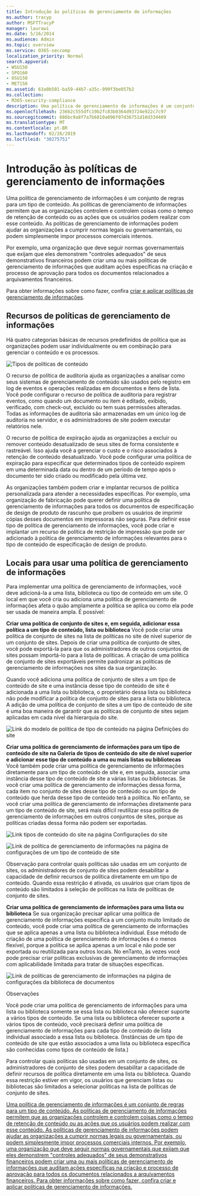```yaml
---
title: Introdução às políticas de gerenciamento de informações
ms.author: tracyp
author: MSFTTracyP
manager: laurawi
ms.date: 5/16/2014
ms.audience: Admin
ms.topic: overview
ms.service: O365-seccomp
localization_priority: Normal
search.appverid:
- WSU150
- SPO160
- OSU150
- MET150
ms.assetid: 63a0b501-ba59-44b7-a35c-999f3be057b2
ms.collection:
- M365-security-compliance
description: Uma política de gerenciamento de informações é um conjunto de regras para um tipo de conteúdo. As políticas de gerenciamento de informações permitem que as organizações controlem e controlem coisas como o tempo de retenção de conteúdo ou as ações que os usuários podem realizar com esse conteúdo. As políticas de gerenciamento de informações podem ajudar as organizações a cumprir normas legais ou governamentais, ou podem simplesmente impor processos comerciais internos.
ms.openlocfilehash: 23662c555dfc19b2fc83b0364d93724e922c7c97
ms.sourcegitcommit: 686bc9a8f7a7b6810a096f07d36751d10d334409
ms.translationtype: MT
ms.contentlocale: pt-BR
ms.lasthandoff: 02/26/2019
ms.locfileid: "30275751"
---
```

# <a name="introduction-to-information-management-policies"></a>Introdução às políticas de gerenciamento de informações

Uma política de gerenciamento de informações é um conjunto de regras para um tipo de conteúdo. As políticas de gerenciamento de informações permitem que as organizações controlem e controlem coisas como o tempo de retenção de conteúdo ou as ações que os usuários podem realizar com esse conteúdo. As políticas de gerenciamento de informações podem ajudar as organizações a cumprir normas legais ou governamentais, ou podem simplesmente impor processos comerciais internos. 
  
Por exemplo, uma organização que deve seguir normas governamentais que exijam que eles demonstrem "controles adequados" de seus demonstrativos financeiros podem criar uma ou mais políticas de gerenciamento de informações que auditam ações específicas na criação e processo de aprovação para todos os documentos relacionados a arquivamentos financeiros.
  
Para obter informações sobre como fazer, confira [criar e aplicar políticas de gerenciamento de informações](create-info-mgmt-policies.md).
  
## <a name="features-of-information-management-policies"></a>Recursos de políticas de gerenciamento de informações
<a name="__top"> </a>

Há quatro categorias básicas de recursos predefinidos de política que as organizações podem usar individualmente ou em combinação para gerenciar o conteúdo e os processos. 
  
![Tipos de políticas de conteúdo](media/19fcb8a3-974b-40d3-a13f-b76088d122f8.png)
  
O recurso de política de auditoria ajuda as organizações a analisar como seus sistemas de gerenciamento de conteúdo são usados pelo registro em log de eventos e operações realizadas em documentos e itens de lista. Você pode configurar o recurso de política de auditoria para registrar eventos, como quando um documento ou item é editado, exibido, verificado, com check-out, excluído ou tem suas permissões alteradas. Todas as informações de auditoria são armazenadas em um único log de auditoria no servidor, e os administradores de site podem executar relatórios nele. 
  
O recurso de política de expiração ajuda as organizações a excluir ou remover conteúdo desatualizado de seus sites de forma consistente e rastreável. Isso ajuda você a gerenciar o custo e o risco associados à retenção de conteúdo desatualizado. Você pode configurar uma política de expiração para especificar que determinados tipos de conteúdo expirem em uma determinada data ou dentro de um período de tempo após o documento ter sido criado ou modificado pela última vez.
  
As organizações também podem criar e implantar recursos de política personalizada para atender a necessidades específicas. Por exemplo, uma organização de fabricação pode querer definir uma política de gerenciamento de informações para todos os documentos de especificação de design de produto de rascunho que proíbem os usuários de imprimir cópias desses documentos em impressoras não seguras. Para definir esse tipo de política de gerenciamento de informações, você pode criar e implantar um recurso de política de restrição de impressão que pode ser adicionado à política de gerenciamento de informações relevantes para o tipo de conteúdo de especificação de design de produto.
  
## <a name="locations-to-use-an-information-management-policy"></a>Locais para usar uma política de gerenciamento de informações
<a name="__toc340213528"> </a>

Para implementar uma política de gerenciamento de informações, você deve adicioná-la a uma lista, biblioteca ou tipo de conteúdo em um site. O local em que você cria ou adiciona uma política de gerenciamento de informações afeta o quão amplamente a política se aplica ou como ela pode ser usada de maneira ampla. É possível:
  
 **Criar uma política de conjunto de sites e, em seguida, adicionar essa política a um tipo de conteúdo, lista ou biblioteca** Você pode criar uma política de conjunto de sites na lista de políticas no site de nível superior de um conjunto de sites. Depois de criar uma política de conjunto de sites, você pode exportá-la para que os administradores de outros conjuntos de sites possam importá-lo para a lista de políticas. A criação de uma política de conjunto de sites exportáveis permite padronizar as políticas de gerenciamento de informações nos sites da sua organização. 
  
Quando você adiciona uma política de conjunto de sites a um tipo de conteúdo de site e uma instância desse tipo de conteúdo de site é adicionada a uma lista ou biblioteca, o proprietário dessa lista ou biblioteca não pode modificar a política de conjunto de sites para a lista ou biblioteca. A adição de uma política de conjunto de sites a um tipo de conteúdo de site é uma boa maneira de garantir que as políticas de conjunto de sites sejam aplicadas em cada nível da hierarquia do site.
  
![Link do modelo de política de tipo de conteúdo na página Definições do site](media/26d3466a-23ec-443f-88f0-2aaff38e992b.png)
  
 **Criar uma política de gerenciamento de informações para um tipo de conteúdo de site na Galeria de tipos de conteúdo do site de nível superior e adicionar esse tipo de conteúdo a uma ou mais listas ou bibliotecas** Você também pode criar uma política de gerenciamento de informações diretamente para um tipo de conteúdo de site e, em seguida, associar uma instância desse tipo de conteúdo de site a várias listas ou bibliotecas. Se você criar uma política de gerenciamento de informações dessa forma, cada item no conjunto de sites desse tipo de conteúdo ou um tipo de conteúdo que herda desse tipo de conteúdo terá a política. No enTanto, se você criar uma política de gerenciamento de informações diretamente para um tipo de conteúdo de site, será mais difícil reutilizar essa política de gerenciamento de informações em outros conjuntos de sites, porque as políticas criadas dessa forma não podem ser exportadas. 
  
![Link tipos de conteúdo do site na página Configurações do site](media/6f6fa51f-15d7-4782-b06f-a7b36e874cd3.png)
  
![Link de política de gerenciamento de informações na página de configurações de um tipo de conteúdo de site](media/15d83a34-6c8f-4b6e-b6ee-e9b0a70cbb4b.png)
  
Observação para controlar quais políticas são usadas em um conjunto de sites, os administradores de conjunto de sites podem desabilitar a capacidade de definir recursos de política diretamente em um tipo de conteúdo. Quando essa restrição é ativada, os usuários que criam tipos de conteúdo são limitados à seleção de políticas na lista de políticas de conjunto de sites.
  
 **Criar uma política de gerenciamento de informações para uma lista ou biblioteca** Se sua organização precisar aplicar uma política de gerenciamento de informações específica a um conjunto muito limitado de conteúdo, você pode criar uma política de gerenciamento de informações que se aplica apenas a uma lista ou biblioteca individual. Esse método de criação de uma política de gerenciamento de informações é o menos flexível, porque a política se aplica apenas a um local e não pode ser exportada ou reutilizada para outros locais. No enTanto, às vezes você pode precisar criar políticas exclusivas de gerenciamento de informações com aplicabilidade limitada para tratar de situações específicas. 
  
![Link de políticas de gerenciamento de informações na página de configurações da biblioteca de documentos](media/9fa6d366-6aab-49e1-a05c-898ac6f536e6.png)
  
Observações 
  
Você pode criar uma política de gerenciamento de informações para uma lista ou biblioteca somente se essa lista ou biblioteca não oferecer suporte a vários tipos de conteúdo. Se uma lista ou biblioteca oferecer suporte a vários tipos de conteúdo, você precisará definir uma política de gerenciamento de informações para cada tipo de conteúdo de lista individual associado a essa lista ou biblioteca. (Instâncias de um tipo de conteúdo de site que estão associados a uma lista ou biblioteca específica são conhecidas como tipos de conteúdo de lista.)
  
Para controlar quais políticas são usadas em um conjunto de sites, os administradores de conjunto de sites podem desabilitar a capacidade de definir recursos de política diretamente em uma lista ou biblioteca. Quando essa restrição estiver em vigor, os usuários que gerenciam listas ou bibliotecas são limitados a selecionar políticas na lista de políticas de conjunto de sites.
  
[Uma política de gerenciamento de informações é um conjunto de regras para um tipo de conteúdo. As políticas de gerenciamento de informações permitem que as organizações controlem e controlem coisas como o tempo de retenção de conteúdo ou as ações que os usuários podem realizar com esse conteúdo. As políticas de gerenciamento de informações podem ajudar as organizações a cumprir normas legais ou governamentais, ou podem simplesmente impor processos comerciais internos. Por exemplo, uma organização que deve seguir normas governamentais que exijam que eles demonstrem "controles adequados" de seus demonstrativos financeiros podem criar uma ou mais políticas de gerenciamento de informações que auditam ações específicas na criação e processo de aprovação para todos os documentos relacionados a arquivamentos financeiros. Para obter informações sobre como fazer, confira criar e aplicar políticas de gerenciamento de informações.](intro-to-info-mgmt-policies.md#__top)
  

